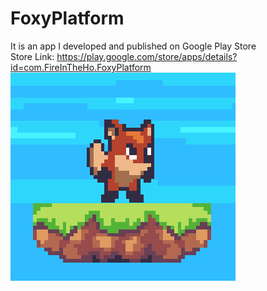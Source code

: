 # FoxyPlatform
 It is an app I developed and published on Google Play Store  
 Store Link: https://play.google.com/store/apps/details?id=com.FireInTheHo.FoxyPlatform  
 ![image](https://github.com/stevenwhatever123/FoxyPlatform/blob/master/Photos/Icon3.PNG)
